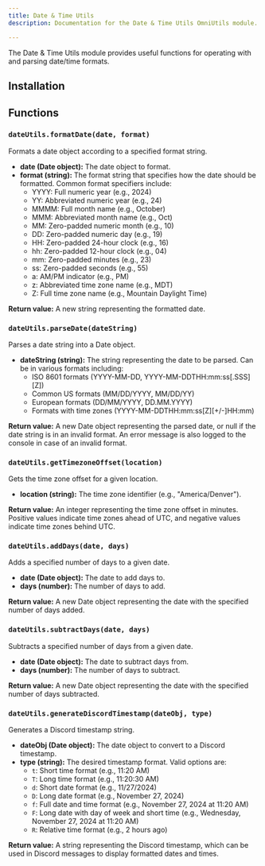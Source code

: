```yaml
---
title: Date & Time Utils
description: Documentation for the Date & Time Utils OmniUtils module.

---
```


The Date & Time Utils module provides useful functions for operating with and parsing date/time formats.

## Installation

## Functions

### `dateUtils.formatDate(date, format)`

Formats a date object according to a specified format string.

* **date (Date object):** The date object to format.
* **format (string):** The format string that specifies how the date should be formatted. Common format specifiers include:
    * YYYY: Full numeric year (e.g., 2024)
    * YY: Abbreviated numeric year (e.g., 24)
    * MMMM: Full month name (e.g., October)
    * MMM: Abbreviated month name (e.g., Oct)
    * MM: Zero-padded numeric month (e.g., 10)
    * DD: Zero-padded numeric day (e.g., 19)
    * HH: Zero-padded 24-hour clock (e.g., 16)
    * hh: Zero-padded 12-hour clock (e.g., 04)
    * mm: Zero-padded minutes (e.g., 23)
    * ss: Zero-padded seconds (e.g., 55)
    * a: AM/PM indicator (e.g., PM)
    * z: Abbreviated time zone name (e.g., MDT)
    * Z: Full time zone name (e.g., Mountain Daylight Time)

**Return value:** A new string representing the formatted date.

### `dateUtils.parseDate(dateString)`
Parses a date string into a Date object.

* **dateString (string):** The string representing the date to be parsed. Can be in various formats including:
    * ISO 8601 formats (YYYY-MM-DD, YYYY-MM-DDTHH:mm:ss[.SSS][Z])
    * Common US formats (MM/DD/YYYY, MM/DD/YY)
    * European formats (DD/MM/YYYY, DD.MM.YYYY)
    * Formats with time zones (YYYY-MM-DDTHH:mm:ss[Z][+/-]HH:mm)

**Return value:** A new Date object representing the parsed date, or null if the date string is in an invalid format. An error message is also logged to the console in case of an invalid format.

### `dateUtils.getTimezoneOffset(location)`
Gets the time zone offset for a given location.

* **location (string):** The time zone identifier (e.g., "America/Denver").

**Return value:** An integer representing the time zone offset in minutes. Positive values indicate time zones ahead of UTC, and negative values indicate time zones behind UTC.

### `dateUtils.addDays(date, days)`
Adds a specified number of days to a given date.

* **date (Date object):** The date to add days to.
* **days (number):** The number of days to add.

**Return value:** A new Date object representing the date with the specified number of days added.

### `dateUtils.subtractDays(date, days)`
Subtracts a specified number of days from a given date.

* **date (Date object):** The date to subtract days from.
* **days (number):** The number of days to subtract.

**Return value:** A new Date object representing the date with the specified number of days subtracted.

### `dateUtils.generateDiscordTimestamp(dateObj, type)`

Generates a Discord timestamp string.

* **dateObj (Date object):** The date object to convert to a Discord timestamp.
* **type (string):** The desired timestamp format. Valid options are:
  * `t`: Short time format (e.g., 11:20 AM)
  * `T`: Long time format (e.g., 11:20:30 AM)
  * `d`: Short date format (e.g., 11/27/2024)
  * `D`: Long date format (e.g., November 27, 2024)
  * `f`: Full date and time format (e.g., November 27, 2024 at 11:20 AM)
  * `F`: Long date with day of week and short time (e.g., Wednesday, November 27, 2024 at 11:20 AM)
  * `R`: Relative time format (e.g., 2 hours ago)

**Return value:** A string representing the Discord timestamp, which can be used in Discord messages to display formatted dates and times.



